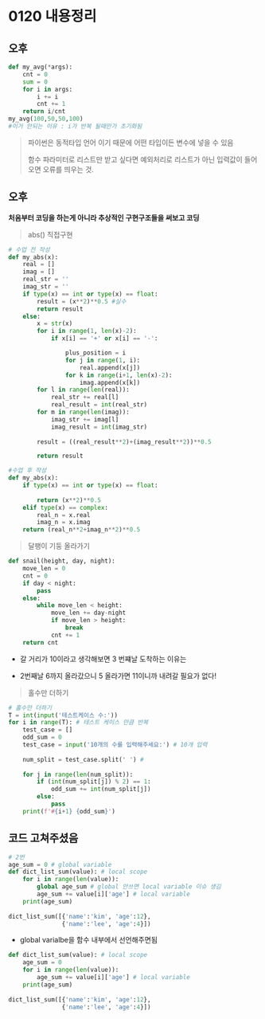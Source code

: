 # 0120 내용정리

## 오후

```python
def my_avg(*args):
	cnt = 0
	sum = 0
	for i in args:
		i += i
		cnt += 1
	return i/cnt
my_avg(100,50,50,100)
#이거 안되는 이유 : i가 반복 될때만가 초기화됨
```

> 파이썬은 동적타입 언어 이기 때문에 어떤 타입이든 변수에 넣을 수 있음
>
> 함수 파라미터로 리스트만 받고 싶다면 예외처리로 리스트가 아닌 입력값이 들어오면 오류를 띄우는 것.

## 오후

__처음부터 코딩을 하는게 아니라 추상적인 구현구조들을 써보고 코딩__

> abs() 직접구현

```python
# 수업 전 작성
def my_abs(x):
    real = []
    imag = []
    real_str = ''
    imag_str = ''
    if type(x) == int or type(x) == float:
        result = (x**2)**0.5 #실수
        return result
    else:
        x = str(x)
        for i in range(1, len(x)-2):
            if x[i] == '+' or x[i] == '-':

                plus_position = i
                for j in range(1, i):
                    real.append(x[j])
                for k in range(i+1, len(x)-2):
                    imag.append(x[k])
        for l in range(len(real)):
            real_str += real[l]
            real_result = int(real_str)
        for m in range(len(imag)):
            imag_str += imag[l]
            imag_result = int(imag_str)
            
        result = ((real_result**2)+(imag_result**2))**0.5

        return result
```



```python
#수업 후 작성
def my_abs(x):
    if type(x) == int or type(x) == float:
 
        return (x**2)**0.5 
    elif type(x) == complex:
        real_n = x.real
        imag_n = x.imag
    return (real_n**2+imag_n**2)**0.5
```

> 달팽이 기둥 올라가기

```python
def snail(height, day, night):
    move_len = 0
    cnt = 0
    if day < night:
        pass
    else:
        while move_len < height:
            move_len += day-night
            if move_len > height:
                break
            cnt += 1
    return cnt
```

- 갈 거리가 10이라고 생각해보면 3 번쨰날 도착하는 이유는

- 2번째날 6까지 올라갔으니 5 올라가면 11이니까 내려갈 필요가 없다!

> 홀수만 더하기

```python
# 홀수만 더하기
T = int(input('테스트케이스 수:'))
for i in range(T): # 테스트 케이스 만큼 반복
    test_case = []
    odd_sum = 0
    test_case = input('10개의 수를 입력해주세요:') # 10개 입력
    
    num_split = test_case.split(' ') # 
    
    for j in range(len(num_split)):
        if (int(num_split[j]) % 2) == 1:
            odd_sum += int(num_split[j])
        else:
            pass
    print(f'#{i+1} {odd_sum}')
```

## 코드 고쳐주셨음

```python
# 2번
age_sum = 0 # global variable
def dict_list_sum(value): # local scope
    for i in range(len(value)):
        global age_sum # global 안쓰면 local variable 이슈 생김
        age_sum += value[i]['age'] # local variable
    print(age_sum)
        
dict_list_sum([{'name':'kim', 'age':12},
               {'name':'lee', 'age':4}])
```

- global varialbe을 함수 내부에서 선언해주면됨

```python
def dict_list_sum(value): # local scope
    age_sum = 0 
    for i in range(len(value)):
        age_sum += value[i]['age'] # local variable
    print(age_sum)
        
dict_list_sum([{'name':'kim', 'age':12},
               {'name':'lee', 'age':4}])
```

